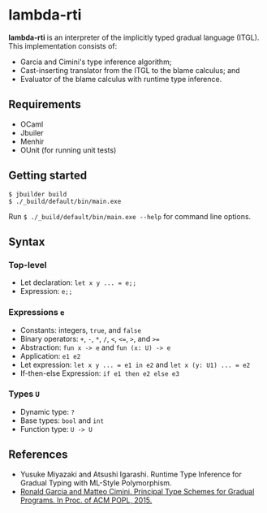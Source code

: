 # lambda-rti
**lambda-rti** is an interpreter of the implicitly typed gradual language (ITGL).
This implementation consists of:

- Garcia and Cimini's type inference algorithm;
- Cast-inserting translator from the ITGL to the blame calculus; and
- Evaluator of the blame calculus with runtime type inference.

## Requirements
- OCaml
- Jbuiler
- Menhir
- OUnit (for running unit tests)

## Getting started
```console
$ jbuilder build
$ ./_build/default/bin/main.exe
```

Run `$ ./_build/default/bin/main.exe --help` for command line options.

## Syntax
### Top-level
- Let declaration: `let x y ... = e;;`
- Expression: `e;;`

### Expressions `e`
- Constants: integers, `true`, and `false`
- Binary operators: `+`, `-`, `*`, `/`, `<`, `<=`, `>`, and `>=`
- Abstraction: `fun x -> e` and `fun (x: U) -> e`
- Application: `e1 e2`
- Let expression: `let x y ... = e1 in e2` and `let x (y: U1) ... = e2`
- If-then-else Expression: `if e1 then e2 else e3`

### Types `U`
- Dynamic type: `?`
- Base types: `bool` and `int`
- Function type: `U -> U`

## References
- Yusuke Miyazaki and Atsushi Igarashi. Runtime Type Inference for Gradual Typing with ML-Style Polymorphism.
- [Ronald Garcia and Matteo Cimini. Principal Type Schemes for Gradual Programs. In Proc. of ACM POPL, 2015.](https://dl.acm.org/citation.cfm?id=2676992)
